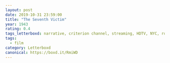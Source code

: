 ```yaml
---
layout: post 
date: 2019-10-31 23:59:00
title: "The Seventh Victim"
year: 1943
rating: 0.4
tags_letterboxd: narrative, criterion channel, streaming, HDTV, NYC, robtober
tags:
  - film
category: Letterboxd
canonical: https://boxd.it/RmiWD
---
```


